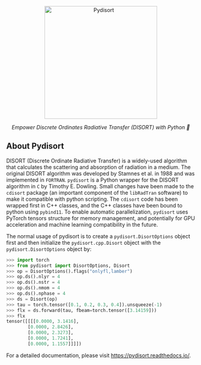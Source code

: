 <!-- Logo ------------------------------------------->
<p align="center">
  <img src="https://raw.githubusercontent.com/zoeyzyhu/pydisort/main/docs/img/logo_tr_git.png" alt="Pydisort" width="300">
</p>

<!-- Subtitle --------------------------------------->
<p align="center">
  <i align="center">Empower Discrete Ordinates Radiative Transfer (DISORT) with Python 🚀</i>
</p>

## <a id='about-pydisort'> About Pydisort </a>

DISORT (Discrete Ordinate Radiative Transfer) is a widely-used algorithm that calculates the scattering and absorption of radiation in a medium. The original DISORT algorithm was developed by Stamnes et al. in 1988 and was implemented in `FORTRAN`. `pydisort` is a Python wrapper for the DISORT algorithm in `C` by Timothy E. Dowling. Small changes have been made to the `cdisort` package (an important component of the `libRadTran` software) to make it compatible with python scripting. The `cdisort` code has been wrapped first in C++ classes, and the C++ classes have been bound to python using `pybind11`. To enable automatic parallelization, `pydisort` uses PyTorch tensors structure for memory management, and potentially for GPU acceleration and machine learning compatibility in the future.

The normal usage of pydisort is to create a `pydisort.DisortOptions` object first and then initialize the `pydisort.cpp.Disort` object with the `pydisort.DisortOptions` object by:

```python
>>> import torch
>>> from pydisort import DisortOptions, Disort
>>> op = DisortOptions().flags("onlyfl,lamber")
>>> op.ds().nlyr = 4
>>> op.ds().nstr = 4
>>> op.ds().nmom = 4
>>> op.ds().nphase = 4
>>> ds = Disort(op)
>>> tau = torch.tensor([0.1, 0.2, 0.3, 0.4]).unsqueeze(-1)
>>> flx = ds.forward(tau, fbeam=torch.tensor([3.14159]))
>>> flx
tensor([[[[0.0000, 3.1416],
        [0.0000, 2.8426],
        [0.0000, 2.3273],
        [0.0000, 1.7241],
        [0.0000, 1.1557]]]])
```

For a detailed documentation, please visit https://pydisort.readthedocs.io/.

